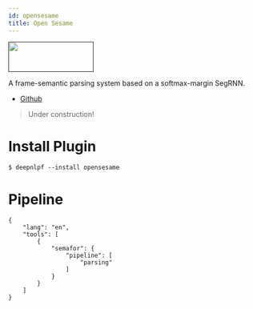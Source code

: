 ```yaml
---
id: opensesame
title: Open Sesame
---
```


<a href="" target="_blank">
    <img src="" data-canonical-src="" width="170" height="60" />
</a>

A frame-semantic parsing system based on a softmax-margin SegRNN.

- [Github](https://github.com/swabhs/open-sesame)

> Under construction!

# Install Plugin

    $ deepnlpf --install opensesame

# Pipeline
```
{
    "lang": "en",
    "tools": [
        {
            "semafor": {
                "pipeline": [
                    "parsing"
                ]
            }
        }
    ]
}
```